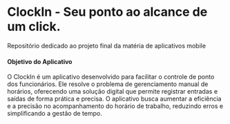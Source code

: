 # ClockIn - Seu ponto ao alcance de um click.
Repositório dedicado ao projeto final da matéria de aplicativos mobile

#### Objetivo do Aplicativo
O ClockIn é um aplicativo desenvolvido para facilitar o controle de ponto dos funcionários. Ele resolve o problema de gerenciamento manual de horários, oferecendo uma solução digital que permite registrar entradas e saídas de forma prática e precisa. O aplicativo busca aumentar a eficiência e a precisão no acompanhamento do horário de trabalho, reduzindo erros e simplificando a gestão de tempo.
